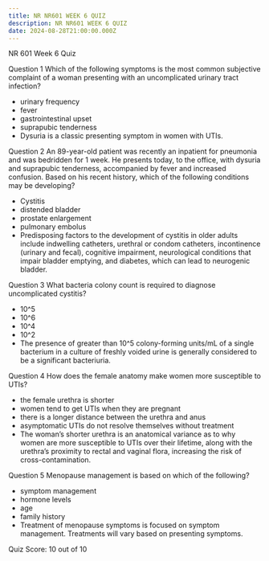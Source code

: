 ```yaml
---
title: NR NR601 WEEK 6 QUIZ
description: NR NR601 WEEK 6 QUIZ
date: 2024-08-28T21:00:00.000Z
---
```


NR 601 Week 6 Quiz 

Question 1
Which of the following symptoms is the most common subjective complaint of a woman presenting with an uncomplicated urinary tract infection?

* urinary frequency
* fever
* gastrointestinal upset
* suprapubic tenderness
* Dysuria is a classic presenting symptom in women with UTIs.

Question 2
An 89-year-old patient was recently an inpatient for pneumonia and was bedridden for 1 week. He presents today, to the office, with dysuria and suprapubic tenderness, accompanied by fever and increased confusion. Based on his recent history, which of the following conditions may be developing?

* Cystitis
* distended bladder
* prostate enlargement
* pulmonary embolus
* Predisposing factors to the development of cystitis in older adults include indwelling catheters, urethral or condom catheters, incontinence (urinary and fecal), cognitive impairment, neurological conditions that impair bladder emptying, and diabetes, which can lead to neurogenic bladder.

Question 3
What bacteria colony count is required to diagnose uncomplicated cystitis?

* 10^5
* 10^6
* 10^4
* 10^2
* The presence of greater than 10^5 colony-forming units/mL of a single bacterium in a culture of freshly voided urine is generally considered to be a significant bacteriuria.

Question 4
How does the female anatomy make women more susceptible to UTIs?

* the female urethra is shorter
* women tend to get UTIs when they are pregnant
* there is a longer distance between the urethra and anus
* asymptomatic UTIs do not resolve themselves without treatment
* The woman’s shorter urethra is an anatomical variance as to why women are more susceptible to UTIs over their lifetime, along with the urethra’s proximity to rectal and vaginal flora, increasing the risk of cross-contamination.

Question 5
Menopause management is based on which of the following?

* symptom management
* hormone levels
* age
* family history
* Treatment of menopause symptoms is focused on symptom management. Treatments will vary based on presenting symptoms.

Quiz Score: 10 out of 10
